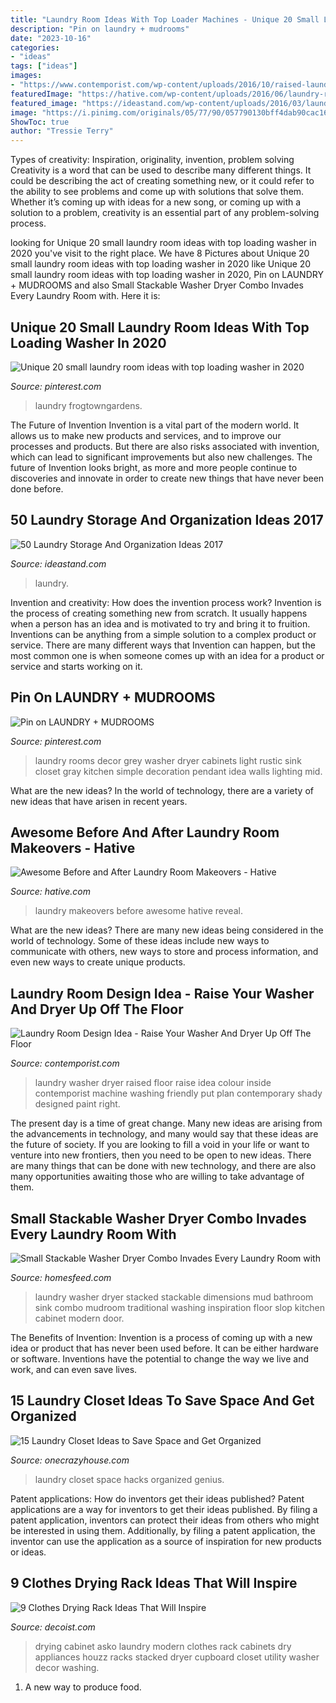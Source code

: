 ```yaml
---
title: "Laundry Room Ideas With Top Loader Machines - Unique 20 Small Laundry Room Ideas With Top Loading Washer In 2020"
description: "Pin on laundry + mudrooms"
date: "2023-10-16"
categories:
- "ideas"
tags: ["ideas"]
images:
- "https://www.contemporist.com/wp-content/uploads/2016/10/raised-laundry-machines_031016_04-800x1204.jpg"
featuredImage: "https://hative.com/wp-content/uploads/2016/06/laundry-room-makeovers/10-laundry-room-makeovers.jpg"
featured_image: "https://ideastand.com/wp-content/uploads/2016/03/laundry-storage/14-laundry-storage-and-organization-ideas.jpg"
image: "https://i.pinimg.com/originals/05/77/90/057790130bff4dab90cac168dc2556de.jpg"
ShowToc: true
author: "Tressie Terry"
---
```



Types of creativity: Inspiration, originality, invention, problem solving
Creativity is a word that can be used to describe many different things. It could be describing the act of creating something new, or it could refer to the ability to see problems and come up with solutions that solve them. Whether it’s coming up with ideas for a new song, or coming up with a solution to a problem, creativity is an essential part of any problem-solving process.

	

		
looking for Unique 20 small laundry room ideas with top loading washer in 2020 you've visit to the right place. We have 8 Pictures about Unique 20 small laundry room ideas with top loading washer in 2020 like Unique 20 small laundry room ideas with top loading washer in 2020, Pin on LAUNDRY + MUDROOMS and also Small Stackable Washer Dryer Combo Invades Every Laundry Room with. Here it is:
		
    
## Unique 20 Small Laundry Room Ideas With Top Loading Washer In 2020

<img loading=lazy src="https://i.pinimg.com/originals/05/77/90/057790130bff4dab90cac168dc2556de.jpg" onerror="this.onerror=null;this.src='https://tse1.mm.bing.net/th?id=OIP.d8RqCtH5HWUH0bMSE5I0kQHaMA&amp;pid=15.1';" alt="Unique 20 small laundry room ideas with top loading washer in 2020">

_Source: pinterest.com_

>laundry frogtowngardens. 

	

The Future of Invention
Invention is a vital part of the modern world. It allows us to make new products and services, and to improve our processes and products. But there are also risks associated with invention, which can lead to significant improvements but also new challenges. The future of Invention looks bright, as more and more people continue to discoveries and innovate in order to create new things that have never been done before.

    
## 50 Laundry Storage And Organization Ideas 2017

<img loading=lazy src="https://ideastand.com/wp-content/uploads/2016/03/laundry-storage/14-laundry-storage-and-organization-ideas.jpg" onerror="this.onerror=null;this.src='https://tse3.mm.bing.net/th?id=OIP.4Q-BBAFsuRn2t63MNpRUoAHaQB&amp;pid=15.1';" alt="50 Laundry Storage And Organization Ideas 2017">

_Source: ideastand.com_

>laundry. 

	

Invention and creativity: How does the invention process work?
Invention is the process of creating something new from scratch. It usually happens when a person has an idea and is motivated to try and bring it to fruition. Inventions can be anything from a simple solution to a complex product or service. There are many different ways that Invention can happen, but the most common one is when someone comes up with an idea for a product or service and starts working on it.

    
## Pin On LAUNDRY + MUDROOMS

<img loading=lazy src="https://i.pinimg.com/736x/05/aa/b3/05aab3563e199de9ae1471d93360c786--laundry-decor-laundry-rooms.jpg" onerror="this.onerror=null;this.src='https://tse1.mm.bing.net/th?id=OIP.WeWWya0bSOjILCmdg1cTyAHaLH&amp;pid=15.1';" alt="Pin on LAUNDRY + MUDROOMS">

_Source: pinterest.com_

>laundry rooms decor grey washer dryer cabinets light rustic sink closet gray kitchen simple decoration pendant idea walls lighting mid. 

	

What are the new ideas?
In the world of technology, there are a variety of new ideas that have arisen in recent years.

    
## Awesome Before And After Laundry Room Makeovers - Hative

<img loading=lazy src="https://hative.com/wp-content/uploads/2016/06/laundry-room-makeovers/10-laundry-room-makeovers.jpg" onerror="this.onerror=null;this.src='https://tse3.mm.bing.net/th?id=OIP.HmxYsd1tgz_eev5jFSyXXAHaUB&amp;pid=15.1';" alt="Awesome Before and After Laundry Room Makeovers - Hative">

_Source: hative.com_

>laundry makeovers before awesome hative reveal. 

	

What are the new ideas?
There are many new ideas being considered in the world of technology. Some of these ideas include new ways to communicate with others, new ways to store and process information, and even new ways to create unique products.

    
## Laundry Room Design Idea - Raise Your Washer And Dryer Up Off The Floor

<img loading=lazy src="https://www.contemporist.com/wp-content/uploads/2016/10/raised-laundry-machines_031016_04-800x1204.jpg" onerror="this.onerror=null;this.src='https://tse1.mm.bing.net/th?id=OIP.NZ5D4T7aPq4H4xcZNtq9qQHaLJ&amp;pid=15.1';" alt="Laundry Room Design Idea - Raise Your Washer And Dryer Up Off The Floor">

_Source: contemporist.com_

>laundry washer dryer raised floor raise idea colour inside contemporist machine washing friendly put plan contemporary shady designed paint right. 

	

The present day is a time of great change. Many new ideas are arising from the advancements in technology, and many would say that these ideas are the future of society. If you are looking to fill a void in your life or want to venture into new frontiers, then you need to be open to new ideas. There are many things that can be done with new technology, and there are also many opportunities awaiting those who are willing to take advantage of them.

    
## Small Stackable Washer Dryer Combo Invades Every Laundry Room With

<img loading=lazy src="https://homesfeed.com/wp-content/uploads/2015/08/white-laundry-room-idea-with-white-wooden-cabinetry-with-stainless-small-combo-washer-dryer-design-aside-glass-door-with-plaid-flooring.jpg" onerror="this.onerror=null;this.src='https://tse3.mm.bing.net/th?id=OIP.l-Q-jla6DKjFN6zqou67GwHaE8&amp;pid=15.1';" alt="Small Stackable Washer Dryer Combo Invades Every Laundry Room with">

_Source: homesfeed.com_

>laundry washer dryer stacked stackable dimensions mud bathroom sink combo mudroom traditional washing inspiration floor slop kitchen cabinet modern door. 

	

The Benefits of Invention:
Invention is a process of coming up with a new idea or product that has never been used before. It can be either hardware or software. Inventions have the potential to change the way we live and work, and can even save lives.

    
## 15 Laundry Closet Ideas To Save Space And Get Organized

<img loading=lazy src="https://cdn.onecrazyhouse.com/wp-content/uploads/2016/06/17-laundry-room-hacks.jpg" onerror="this.onerror=null;this.src='https://tse4.mm.bing.net/th?id=OIP.LTLz69d04sYbSUohDH2F0QHaO0&amp;pid=15.1';" alt="15 Laundry Closet Ideas to Save Space and Get Organized">

_Source: onecrazyhouse.com_

>laundry closet space hacks organized genius. 

	

Patent applications: How do inventors get their ideas published?
Patent applications are a way for inventors to get their ideas published. By filing a patent application, inventors can protect their ideas from others who might be interested in using them. Additionally, by filing a patent application, the inventor can use the application as a source of inspiration for new products or ideas.

    
## 9 Clothes Drying Rack Ideas That Will Inspire

<img loading=lazy src="https://cdn.decoist.com/wp-content/uploads/2012/12/ASKO-drying-cabinet.jpg" onerror="this.onerror=null;this.src='https://tse2.mm.bing.net/th?id=OIP.JNuo9hDESnzaLVKCTBEfqgHaJt&amp;pid=15.1';" alt="9 Clothes Drying Rack Ideas That Will Inspire">

_Source: decoist.com_

>drying cabinet asko laundry modern clothes rack cabinets dry appliances houzz racks stacked dryer cupboard closet utility washer decor washing. 

	

1. A new way to produce food.

